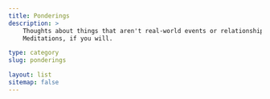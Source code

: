 ```yaml
---
title: Ponderings
description: >
    Thoughts about things that aren't real-world events or relationships.
    Meditations, if you will.

type: category
slug: ponderings

layout: list
sitemap: false
---
```

